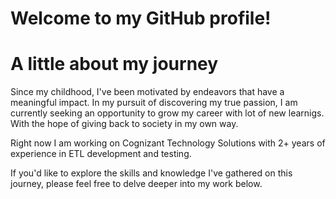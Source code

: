 # Welcome to my GitHub profile!

# A little about my journey

Since my childhood, I've been motivated by endeavors that have a meaningful impact. In my pursuit of discovering my true passion,  I am currently seeking an opportunity to grow my career with lot of new learnigs. With the hope of giving back to society in my own way.

Right now I am working on Cognizant Technology Solutions with 2+ years of experience in ETL development and testing.

If you'd like to explore the skills and knowledge I've gathered on this journey, please feel free to delve deeper into my work below.
